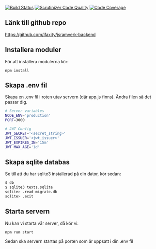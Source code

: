 [![Build Status](https://travis-ci.org/iFaxity/jsramverk-backend.svg?branch=master)](https://travis-ci.org/iFaxity/jsramverk-backend)
[![Scrutinizer Code Quality](https://scrutinizer-ci.com/g/iFaxity/jsramverk-backend/badges/quality-score.png?b=master)](https://scrutinizer-ci.com/g/iFaxity/jsramverk-backend/?branch=master)
[![Code Coverage](https://scrutinizer-ci.com/g/iFaxity/jsramverk-backend/badges/coverage.png?b=master)](https://scrutinizer-ci.com/g/iFaxity/jsramverk-backend/?branch=master)

## Länk till github repo

https://github.com/ifaxity/jsramverk-backend

## Installera moduler

För att installera modulerna kör:

`npm install`


## Skapa .env fil

Skapa en .env fil i roten utav servern (där app.js finns).
Ändra filen så det passar dig.

```bash
# Server variables
NODE_ENV='production'
PORT=3000

# JWT Config
JWT_SECRET='<secret_string>'
JWT_ISSUER='<jwt_issuer>'
JWT_EXPIRES_IN='15m'
JWT_MAX_AGE='1d'
```

## Skapa sqlite databas

Se till att du har sqlite3 installerad på din dator, kör sedan:

```bash
$ db
$ sqlite3 texts.sqlite
sqlite> .read migrate.db
sqlite> .exit
```

## Starta servern

Nu kan vi starta vår server, då kör vi:

`npm run start`

Sedan ska servern startas på porten som är uppsatt i din .env fil
